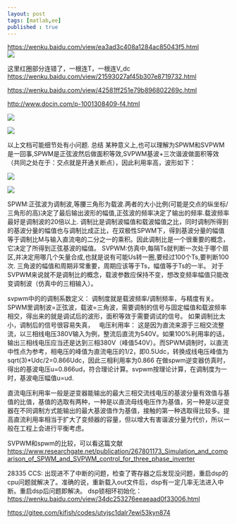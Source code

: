 ```yaml
---
layout: post
tags: [matlab,ee]
published : true
---
```

https://wenku.baidu.com/view/ea3ad3c408a1284ac85043f5.html    
![](http://lh4.googleusercontent.com/mSlXMJncm_Rkqy4ZWAAmRWiIz9Y7oPB1VA6LCw3z8dCIJsFLmapQkJOrMbRpn1oDW0n_WIpbrLbhLT0h1eXCe_gd6DPapoM0kxRCjBPDhsEHIi-DXaXVQ0jwmqOTiJm7qLIShvev)

这里红圈部分连错了，一根连T，一根连V_dc
https://wenku.baidu.com/view/21593027af45b307e8719732.html

https://wenku.baidu.com/view/42581ff251e79b896802269c.html

http://www.docin.com/p-1001308409-f4.html

![](http://lh4.googleusercontent.com/K3GmyMDA6ZVLF7yetgYndA0FvNggz_hwyv7paiHzXThJe65vKv9-CdPI8TmW7IAhQwCPe0PL-UtBmkvJ5zCCwOcyyO4gdtDPKg2hw7L2yzRKTS2RoTjDHjo-I4uYNjqLfNkbgZNR)




![](http://lh5.googleusercontent.com/blZfw933slZgUyGCAV9w0A8RT0h4PXLW85CPQ6JNJ-ItAEBRsb9PROcudvvdaTRQmwse_-_EBQlg9JUQF51klPUD2tJj4kF-39SnL9JlsX4ncWCy7X6vPjmA1O5pmbYQao_E9MNM)


以上文档可能细节处有小问题.
总结
某种意义上,也可以理解为SPWM和SVPWM是一回事,SPWM是正弦波然后做面积等效,SVPWM基波+三次谐波做面积等效（共同之处在于：交点就是开通关断点），因此利用率高，波形如下：

![](http://lh3.googleusercontent.com/iFn4uvaGvG_3_DHSOpKlzMHD89itI1-Pg12yXDu2XZUBW7DUJwRkMz2jzfI2WWIwA0ZS4WPsBQZ7jY2O_BCQWSzCz0CcA5j6LFgXBxUedKHFOztrzYR_KA4Mb2rbXUl-LMkorYgV)



![](http://lh6.googleusercontent.com/2Hsr66OWS6X2bpkq53ds0e7CorKiGn0MuKNd9asppL5r7jUqgun12gWE6UPgF8gS3NYKZ4clFA6CQr4GL_MjX7E4svikZJkUWPeZqguaPD_91GCgPvlepGPxezYk-T4Ai-Op87Fe)


SPWM:正弦波为调制波,等腰三角形为载波.两者的大小比例(可能是交点的纵坐标/三角形的高)决定了最后输出波形的幅值,正弦波的频率决定了输出的频率.载波频率最好是调制波的20倍以上.
调制比是调制波幅值和载波幅值之比，同时调制所得到的基波分量的幅值也与调制比成正比，在双极性SPWM下，得到基波分量的幅值等于调制比M与输入直流电的二分之一的乘积。因此调制比是一个很重要的概念，它决定了所得到正弦基波的幅值。
SVPWM:仿真中,每隔Ts就判断一次处于哪个扇区,并决定用哪几个矢量合成,也就是说有可能Us转一圈,要经过100个Ts,要判断100次.
三角波的幅值和周期非常重要，周期应该等于Ts，幅值等于Ts的一半。
对于SVPWM来说就不是调制比的概念，载波参数应保持不变，想改变频率幅值只能改变调制波（仿真中的三相输入）。


svpwm中的的调制系数定义： 调制度就是载波频率/调制频率，与精度有关。SPWM里调制波=正弦波，载波=三角波，需要调制的信号与固定幅值和载波频率相交，得出来的就是调试后的波形，面积等效于需要调试的信号。 如果调制比太小，调制后的信号很容易失真，
 
电压利用率：
这是因为直流来源于三相交流整流，以三相线电压380V输入为例，整流后直流为540V。如果100%利用率的话，输出三相线电压应当还是达到三相380V（峰值540V）。而SPWM调制时，以直流中性点为参考，相电压的峰值为直流电压的1/2，即0.5Udc，转换成线电压峰值为sqrt(3)\*Udc/2=0.866Udc，因此三相利用率为0.866
在做spwm逆变器仿真时，得出的基波电压u=0.866ud，符合理论计算。svpwm按理论计算，在调制度为一时，基波电压幅值u=ud.




直流电压利用率一般是逆变器能输出的最大三相交流线电压的基波分量有效值与基值的比值，基值的选取有两种，一种是以直流母线电压作为基值，另一种是以逆变器在不同调制方式能输出的最大基波值作为基值，接触的第一种选取得比较多。提高直流利用率相当于扩大了变频器的容量，但以增大有害谐波分量为代价，所以一般在工程上会进行平衡考虑。


SVPWM和spwm的比较，可以看这篇文献
https://www.researchgate.net/publication/267801173_Simulation_and_comparison_of_SPWM_and_SVPWM_control_for_three_phase_inverter







28335 CCS: 出现进不了中断的问题，检查了寄存器之后发现没问题，重启dsp的cpu问题就解决了。准确的说，重新载入out文件后，dsp有一定几率无法进入中断。重启dsp后问题即解决。
dsp锁相环初始化：https://wenku.baidu.com/view/34dc253276eeaeaad0f33006.html





https://gitee.com/kifish/codes/utvjsc1dalr7ewi53kyn874

